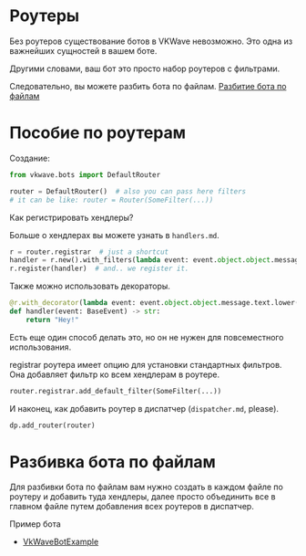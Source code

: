 # Роутеры

Без роутеров существование ботов в VKWave невозможно. Это одна из важнейших сущностей в вашем боте.

Другими словами, ваш бот это просто набор роутеров с фильтрами.

Следовательно, вы можете разбить бота по файлам.
[Разбитие бота по файлам](#Пособие-по-роутерам)

# Пособие по роутерам

Создание:
```python
from vkwave.bots import DefaultRouter

router = DefaultRouter()  # also you can pass here filters
# it can be like: router = Router(SomeFilter(...))
```

Как регистрировать хендлеры?

Больше о хендлерах вы можете узнать в `handlers.md`.

```python
r = router.registrar  # just a shortcut
handler = r.new().with_filters(lambda event: event.object.object.message.text.lower() == "hi there").handle("hey!")  # here we are creating the handler that answers 'hey' to messages with content 'hi there'
r.register(handler)  # and.. we register it.
```

Также можно использовать декораторы.

```python
@r.with_decorator(lambda event: event.object.object.message.text.lower() == "hi there")
def handler(event: BaseEvent) -> str:
    return "Hey!"
```

Есть еще один способ делать это, но он не нужен для повсеместного использования.

registrar роутера имеет опцию для установки стандартных фильтров. Она добавляет фильтр ко всем хендлерам в роутере.

```python
router.registrar.add_default_filter(SomeFilter(...))
```

И наконец, как добавить роутер в диспатчер (`dispatcher.md`, please).

```python
dp.add_router(router)
```

# Разбивка бота по файлам

Для разбивки бота по файлам вам нужно создать в каждом файле по роутеру и добавить туда хендлеры, далее просто объединить все в главном файле путем добавления всех роутеров в диспатчер.

Пример бота

- [VkWaveBotExample](https://github.com/kesha1225/VkWaveBotExample)
